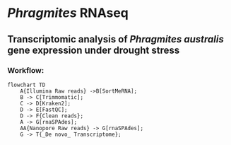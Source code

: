 # _Phragmites_ RNAseq
## Transcriptomic analysis of _Phragmites australis_ gene expression under drought stress

### Workflow:

```mermaid
flowchart TD
    A{Illumina Raw reads} ->B[SortMeRNA];
    B -> C[Trimmomatic];
    C -> D[Kraken2];
    D -> E[FastQC];
    D -> F{Clean reads};
    A -> G[rnaSPAdes];
    AA{Nanopore Raw reads} -> G[rnaSPAdes];
    G -> T{_De novo_ Transcriptome};
    
```
